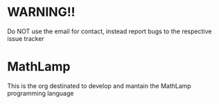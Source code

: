 # WARNING!!
Do NOT use the email for contact, instead report bugs to the respective issue tracker

# MathLamp
This is the org destinated to develop and mantain the MathLamp programming language
